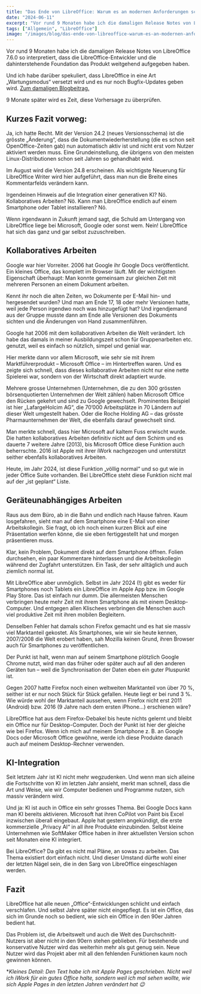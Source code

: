 ```yaml
---
title: "Das Ende von LibreOffice: Warum es an modernen Anforderungen scheitert"
date: "2024-06-11"
excerpt: "Vor rund 9 Monaten habe ich die damaligen Release Notes von LibreOffice 7.6.0 so interpretiert, dass die LibreOffice-Entwickler und die dahinterstehende Foundation das Produkt weitgehend aufgegeben haben. Und ich habe darüber spekuliert, dass LibreOffice in eine Art „Wartungsmodus“ versetzt wird und es nur noch Bugfix-Updates geben wird. Zum damaligen Blogbeitrag. 9 Monate später wird es […]"
tags: ["Allgemein", "LibreOffice"]
image: "/images/blog/das-ende-von-libreoffice-warum-es-an-modernen-anforderungen-scheitert.png"
---
```


Vor rund 9 Monaten habe ich die damaligen Release Notes von LibreOffice 7.6.0 so interpretiert, dass die LibreOffice-Entwickler und die dahinterstehende Foundation das Produkt weitgehend aufgegeben haben.





Und ich habe darüber spekuliert, dass LibreOffice in eine Art „Wartungsmodus“ versetzt wird und es nur noch Bugfix-Updates geben wird. [Zum damaligen Blogbeitrag.](https://rueegger.me/2023/09/02/das-ende-von-libreoffice/)





9 Monate später wird es Zeit, diese Vorhersage zu überprüfen.






## Kurzes Fazit vorweg:




Ja, ich hatte Recht. Mit der Version 24.2 (neues Versionsschema) ist die grösste „Änderung“, dass die Dokumentwiederherstellung (die es schon seit OpenOffice-Zeiten gab) nun automatisch aktiv ist und nicht erst vom Nutzer aktiviert werden muss. Eine Grundeinstellung, die übrigens von den meisten Linux-Distributionen schon seit Jahren so gehandhabt wird.





Im August wird die Version 24.8 erscheinen. Als wichtigste Neuerung für LibreOffice Writer wird hier aufgeführt, dass man nun die Breite eines Kommentarfelds verändern kann.





Irgendeinen Hinweis auf die Integration einer generativen KI? Nö. Kollaboratives Arbeiten? Nö. Kann man LibreOffice endlich auf einem Smartphone oder Tablet installieren? Nö.





Wenn irgendwann in Zukunft jemand sagt, die Schuld am Untergang von LibreOffice liege bei Microsoft, Google oder sonst wem. Nein! LibreOffice hat sich das ganz und gar selbst zuzuschreiben.






## Kollaboratives Arbeiten




Google war hier Vorreiter. 2006 hat Google ihr Google Docs veröffentlicht. Ein kleines Office, das komplett im Browser läuft. Mit der wichtigsten Eigenschaft überhaupt: Man konnte gemeinsam zur gleichen Zeit mit mehreren Personen an einem Dokument arbeiten.





Kennt ihr noch die alten Zeiten, wo Dokumente per E-Mail hin- und hergesendet wurden? Und man am Ende 17, 18 oder mehr Versionen hatte, weil jede Person irgendwo noch was hinzugefügt hat? Und irgendjemand aus der Gruppe musste dann am Ende alle Versionen des Dokuments sichten und die Änderungen von Hand zusammenführen.









Google hat 2006 mit dem kollaborativen Arbeiten die Welt verändert. Ich habe das damals in meiner Ausbildungszeit schon für Gruppenarbeiten etc. genutzt, weil es einfach so nützlich, simpel und genial war.





Hier merkte dann vor allem Microsoft, wie sehr sie mit ihrem Marktführerprodukt – Microsoft Office – im Hintertreffen waren. Und es zeigte sich schnell, dass dieses kollaborative Arbeiten nicht nur eine nette Spielerei war, sondern von der Wirtschaft direkt adaptiert wurde.





Mehrere grosse Unternehmen (Unternehmen, die zu den 300 grössten börsenquotierten Unternehmen der Welt zählen) haben Microsoft Office den Rücken gekehrt und sind zu Google gewechselt. Prominentes Beispiel ist hier „LafargeHolcim AG“, die 70’000 Arbeitsplätze in 70 Ländern auf dieser Welt umgestellt haben. Oder die Roche Holding AG – das grösste Pharmaunternehmen der Welt, die ebenfalls darauf gewechselt sind.





Man merkte schnell, dass hier Microsoft auf kaltem Fuss erwischt wurde. Die hatten kollaboratives Arbeiten definitiv nicht auf dem Schirm und es dauerte 7 weitere Jahre (2013), bis Microsoft Office diese Funktion auch beherrschte. 2016 ist Apple mit ihrer iWork nachgezogen und unterstützt seither ebenfalls kollaboratives Arbeiten.





Heute, im Jahr 2024, ist diese Funktion „völlig normal“ und so gut wie in jeder Office Suite vorhanden. Bei LibreOffice steht diese Funktion nicht mal auf der „ist geplant“ Liste.






## Geräteunabhängiges Arbeiten




Raus aus dem Büro, ab in die Bahn und endlich nach Hause fahren. Kaum losgefahren, sieht man auf dem Smartphone eine E-Mail von einer Arbeitskollegin. Sie fragt, ob ich noch einen kurzen Blick auf eine Präsentation werfen könne, die sie eben fertiggestellt hat und morgen präsentieren muss.





Klar, kein Problem, Dokument direkt auf dem Smartphone öffnen. Folien durchsehen, ein paar Kommentare hinterlassen und die Arbeitskollegin während der Zugfahrt unterstützen. Ein Task, der sehr alltäglich und auch ziemlich normal ist.





Mit LibreOffice aber unmöglich. Selbst im Jahr 2024 (!) gibt es weder für Smartphones noch Tablets ein LibreOffice im Apple App bzw. im Google Play Store. Das ist einfach nur dumm. Die allermeisten Menschen verbringen heute mehr Zeit mit ihrem Smartphone als mit einem Desktop-Computer. Und entgegen allen Klischees verbringen die Menschen auch viel produktive Zeit mit ihren mobilen Begleitern.





Denselben Fehler hat damals schon Firefox gemacht und es hat sie massiv viel Marktanteil gekostet. Als Smartphones, wie wir sie heute kennen, 2007/2008 die Welt erobert haben, sah Mozilla keinen Grund, ihren Browser auch für Smartphones zu veröffentlichen.





Der Punkt ist halt, wenn man auf seinem Smartphone plötzlich Google Chrome nutzt, wird man das früher oder später auch auf all den anderen Geräten tun – weil die Synchronisation der Daten eben ein guter Pluspunkt ist.





Gegen 2007 hatte Firefox noch einen weltweiten Marktanteil von über 70 %, seither ist er nur noch Stück für Stück gefallen. Heute liegt er bei rund 3 %. Wie würde wohl der Marktanteil aussehen, wenn Firefox nicht erst 2011 (Android) bzw. 2016 (9 Jahre nach dem ersten iPhone…) erschienen wäre?





LibreOffice hat aus dem Firefox-Debakel bis heute nichts gelernt und bleibt ein Office nur für Desktop-Computer. Doch der Punkt ist hier der gleiche wie bei Firefox. Wenn ich mich auf meinem Smartphone z. B. an Google Docs oder Microsoft Office gewöhne, werde ich diese Produkte danach auch auf meinem Desktop-Rechner verwenden.






## KI-Integration




Seit letztem Jahr ist KI nicht mehr wegzudenken. Und wenn man sich alleine die Fortschritte von KI im letzten Jahr ansieht, merkt man schnell, dass die Art und Weise, wie wir Computer bedienen und Programme nutzen, sich massiv verändern wird.





Und ja: KI ist auch in Office ein sehr grosses Thema. Bei Google Docs kann man KI bereits aktivieren. Microsoft hat ihren CoPilot von Paint bis Excel inzwischen überall eingebaut. Apple hat gestern angekündigt, die erste kommerzielle „Privacy AI“ in all ihre Produkte einzubinden. Selbst kleine Unternehmen wie SoftMaker Office haben in ihrer aktuellsten Version schon seit Monaten eine KI integriert.





Bei LibreOffice? Da gibt es nicht mal Pläne, an sowas zu arbeiten. Das Thema existiert dort einfach nicht. Und dieser Umstand dürfte wohl einer der letzten Nägel sein, die in den Sarg von LibreOffice eingeschlagen werden.






## Fazit




LibreOffice hat alle neuen „Office“-Entwicklungen schlicht und einfach verschlafen. Und selbst Jahre später nicht eingepflegt. Es ist ein Office, das sich im Grunde noch so bedient, wie sich ein Office in den 90er Jahren bedient hat.





Das Problem ist, die Arbeitswelt und auch die Welt des Durchschnitt-Nutzers ist aber nicht in den 90ern stehen geblieben. Für bestehende und konservative Nutzer wird das weiterhin mehr als gut genug sein. Neue Nutzer wird das Projekt aber mit all den fehlenden Funktionen kaum noch gewinnen können.





**Kleines Detail: Den Text habe ich mit Apple Pages geschrieben. Nicht weil ich iWork für ein gutes Office halte, sondern weil ich mal sehen wollte, wie sich Apple Pages in den letzten Jahren verändert hat 😉*